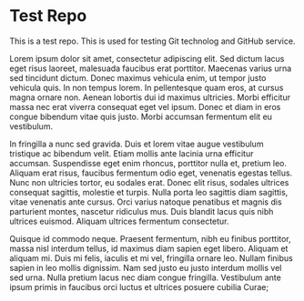 # Test Repo

This is a test repo.
This is used for testing Git technolog and GitHub service.

Lorem ipsum dolor sit amet, consectetur adipiscing elit. Sed dictum lacus eget risus laoreet, malesuada faucibus erat porttitor. Maecenas varius urna sed tincidunt dictum. Donec maximus vehicula enim, ut tempor justo vehicula quis. In non tempus lorem. In pellentesque quam eros, at cursus magna ornare non. Aenean lobortis dui id maximus ultricies. Morbi efficitur massa nec erat viverra consequat eget vel ipsum. Donec et diam in eros congue bibendum vitae quis justo. Morbi accumsan fermentum elit eu vestibulum.

In fringilla a nunc sed gravida. Duis et lorem vitae augue vestibulum tristique ac bibendum velit. Etiam mollis ante lacinia urna efficitur accumsan. Suspendisse eget enim rhoncus, porttitor nulla et, pretium leo. Aliquam erat risus, faucibus fermentum odio eget, venenatis egestas tellus. Nunc non ultricies tortor, eu sodales erat. Donec elit risus, sodales ultrices consequat sagittis, molestie et turpis. Nulla porta leo sagittis diam sagittis, vitae venenatis ante cursus. Orci varius natoque penatibus et magnis dis parturient montes, nascetur ridiculus mus. Duis blandit lacus quis nibh ultrices euismod. Aliquam ultrices fermentum consectetur.

Quisque id commodo neque. Praesent fermentum, nibh eu finibus porttitor, massa nisl interdum tellus, id maximus diam sapien eget libero. Aliquam et aliquam mi. Duis mi felis, iaculis et mi vel, fringilla ornare leo. Nullam finibus sapien in leo mollis dignissim. Nam sed justo eu justo interdum mollis vel sed urna. Nulla pretium lacus nec diam congue fringilla. Vestibulum ante ipsum primis in faucibus orci luctus et ultrices posuere cubilia Curae;
